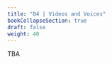```yaml
---
title: "04 | Videos and Voices"
bookCollapseSection: true
draft: false
weight: 40
---
```


TBA

<!-- Generative AI

History and Ethics h
how diffusion models work?
text (LLM, copilot, chatgpt)
images (stable diffuion and similar, dalle3) - training your own model - Loras and all that
interactive 1 (td, krita)
videos (sd comfy, auto1111)
audio (elevenlabs, FOSS)
3D (FOSS. blender)
scripting and APIs
interactive 2 (td, blender, vr) -->
